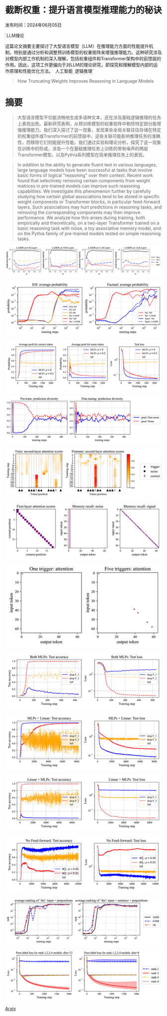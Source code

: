 # 截断权重：提升语言模型推理能力的秘诀

发布时间：2024年06月05日

`LLM理论

这篇论文摘要主要探讨了大型语言模型（LLM）在推理能力方面的性能提升机制，特别是通过分析和调整预训练模型的权重矩阵来增强推理能力。这种研究涉及对模型内部工作机制的深入理解，包括权重组件和Transformer架构中的前馈层的作用。因此，这项工作更偏向于对LLM的理论研究，即探究和理解模型内部的运作原理和性能优化方法。` `人工智能` `逻辑推理`

> How Truncating Weights Improves Reasoning in Language Models

# 摘要

> 大型语言模型不仅能流畅地生成多语种文本，还在涉及基础逻辑推理的任务上表现出色。最新研究表明，从预训练模型的权重矩阵中剔除特定部分能增强推理能力。我们深入探讨了这一现象，发现某些全局关联往往存储在特定的权重组件或Transformer的前馈层中，这些关联可能影响推理任务的准确性，而移除它们则能提升性能。我们通过实验和理论分析，探究了这一现象在训练中的形成，涉及一个在基础推理任务上训练的带有噪声的两层Transformer模型，以及Pythia系列模型在简单推理任务上的表现。

> In addition to the ability to generate fluent text in various languages, large language models have been successful at tasks that involve basic forms of logical "reasoning" over their context. Recent work found that selectively removing certain components from weight matrices in pre-trained models can improve such reasoning capabilities. We investigate this phenomenon further by carefully studying how certain global associations tend to be stored in specific weight components or Transformer blocks, in particular feed-forward layers. Such associations may hurt predictions in reasoning tasks, and removing the corresponding components may then improve performance. We analyze how this arises during training, both empirically and theoretically, on a two-layer Transformer trained on a basic reasoning task with noise, a toy associative memory model, and on the Pythia family of pre-trained models tested on simple reasoning tasks.

![截断权重：提升语言模型推理能力的秘诀](../../../paper_images/2406.03068/x1.png)

![截断权重：提升语言模型推理能力的秘诀](../../../paper_images/2406.03068/x2.png)

![截断权重：提升语言模型推理能力的秘诀](../../../paper_images/2406.03068/x3.png)

![截断权重：提升语言模型推理能力的秘诀](../../../paper_images/2406.03068/x4.png)

![截断权重：提升语言模型推理能力的秘诀](../../../paper_images/2406.03068/x5.png)

![截断权重：提升语言模型推理能力的秘诀](../../../paper_images/2406.03068/x6.png)

![截断权重：提升语言模型推理能力的秘诀](../../../paper_images/2406.03068/x7.png)

![截断权重：提升语言模型推理能力的秘诀](../../../paper_images/2406.03068/x8.png)

![截断权重：提升语言模型推理能力的秘诀](../../../paper_images/2406.03068/x9.png)

![截断权重：提升语言模型推理能力的秘诀](../../../paper_images/2406.03068/x10.png)

![截断权重：提升语言模型推理能力的秘诀](../../../paper_images/2406.03068/x11.png)

![截断权重：提升语言模型推理能力的秘诀](../../../paper_images/2406.03068/x12.png)

![截断权重：提升语言模型推理能力的秘诀](../../../paper_images/2406.03068/x13.png)

[Arxiv](https://arxiv.org/abs/2406.03068)